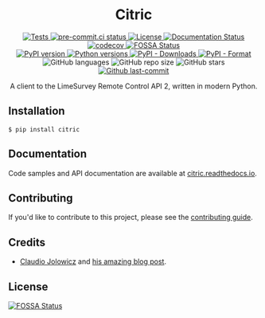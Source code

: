 <div align="center">

# Citric

<div>
  <a href="https://github.com/edgarrmondragon/citric/actions?workflow=Tests">
    <img alt="Tests" src="https://github.com/edgarrmondragon/citric/workflows/Tests/badge.svg"/>
  </a>
  <a href="https://results.pre-commit.ci/latest/github/edgarrmondragon/citric/main">
    <img alt="pre-commit.ci status" src="https://results.pre-commit.ci/badge/github/edgarrmondragon/citric/main.svg"/>
  </a>
  <a href="https://github.com/edgarrmondragon/citric/blob/main/LICENSE">
    <img alt="License" src="https://img.shields.io/github/license/edgarrmondragon/citric"/>
  </a>
  <a href="https://citric.readthedocs.io/en/latest/?badge=latest">
    <img alt="Documentation Status" src="https://readthedocs.org/projects/citric/badge/?version=latest"/>
  </a>
  <a href="https://codecov.io/gh/edgarrmondragon/citric">
    <img alt="codecov" src="https://codecov.io/gh/edgarrmondragon/citric/branch/main/graph/badge.svg"/>
  </a>
  <a href="https://app.fossa.com/projects/git%2Bgithub.com%2Fedgarrmondragon%2Fcitric?ref=badge_shield">
    <img alt="FOSSA Status" src="https://app.fossa.com/api/projects/git%2Bgithub.com%2Fedgarrmondragon%2Fcitric.svg?type=shield"/>
  </a>
</div>

<div>
  <a href="https://pypi.org/project/citric">
    <img alt="PyPI version" src="https://img.shields.io/pypi/v/citric.svg?color=blue"/>
  </a>
  <a href="https://pypi.org/project/citric">
    <img alt="Python versions" src="https://img.shields.io/pypi/pyversions/citric.svg"/>
  </a>
  <a href="https://pypi.org/project/citric">
    <img alt="PyPI - Downloads" src="https://img.shields.io/pypi/dm/citric?color=blue"/>
  </a>
  <a href="https://pypi.org/project/citric">
    <img alt="PyPI - Format" src="https://img.shields.io/pypi/format/citric"/>
  </a>
</div>

<div>
  <img alt="GitHub languages" src="https://img.shields.io/github/languages/top/edgarrmondragon/citric">
  <img alt="GitHub repo size" src="https://img.shields.io/github/repo-size/edgarrmondragon/citric">
  <img alt="GitHub stars" src="https://img.shields.io/github/stars/edgarrmondragon/citric">
  <a href="https://github.com/edgarrmondragon/citric/commits/main">
    <img alt="Github last-commit" src="https://img.shields.io/github/last-commit/edgarrmondragon/citric"/>
  </a>
</div>

A client to the LimeSurvey Remote Control API 2, written in modern
Python.
</div>

## Installation

```console
$ pip install citric
```

## Documentation

Code samples and API documentation are available at [citric.readthedocs.io](https://citric.readthedocs.io/).

## Contributing

If you'd like to contribute to this project, please see the [contributing guide](https://citric.readthedocs.io/en/latest/contributing/getting-started.html).

## Credits

- [Claudio Jolowicz][claudio] and [his amazing blog post][hypermodern].

[claudio]: https://twitter.com/cjolowicz/
[hypermodern]: https://cjolowicz.github.io/posts/hypermodern-python-01-setup/

## License
[![FOSSA Status](https://app.fossa.com/api/projects/git%2Bgithub.com%2Fedgarrmondragon%2Fcitric.svg?type=large)](https://app.fossa.com/projects/git%2Bgithub.com%2Fedgarrmondragon%2Fcitric?ref=badge_large)
